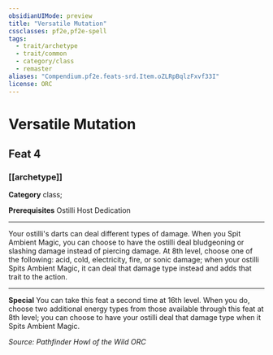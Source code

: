 ```yaml
---
obsidianUIMode: preview
title: "Versatile Mutation"
cssclasses: pf2e,pf2e-spell
tags:
  - trait/archetype
  - trait/common
  - category/class
  - remaster
aliases: "Compendium.pf2e.feats-srd.Item.oZLRpBqlzFxvf33I"
license: ORC
---
```

# Versatile Mutation
## Feat 4
### [[archetype]]

**Category** class; 



**Prerequisites** Ostilli Host Dedication
* * *
Your ostilli's darts can deal different types of damage. When you Spit Ambient Magic, you can choose to have the ostilli deal bludgeoning or slashing damage instead of piercing damage. At 8th level, choose one of the following: acid, cold, electricity, fire, or sonic damage; when your ostilli Spits Ambient Magic, it can deal that damage type instead and adds that trait to the action.

* * *

**Special** You can take this feat a second time at 16th level. When you do, choose two additional energy types from those available through this feat at 8th level; you can choose to have your ostilli deal that damage type when it Spits Ambient Magic.

*Source: Pathfinder Howl of the Wild*
*ORC*
